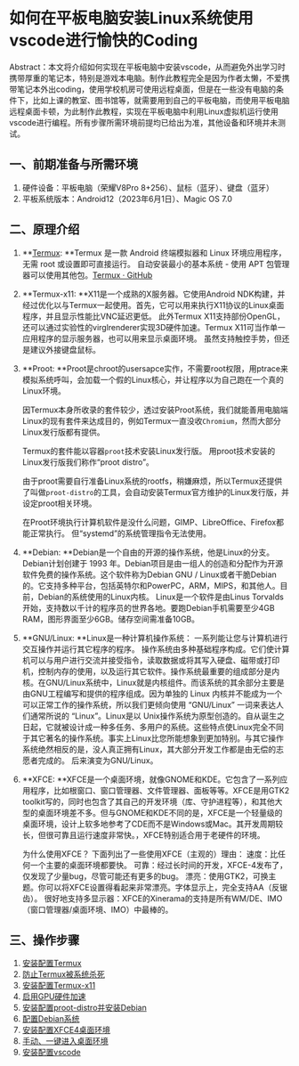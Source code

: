 # 如何在平板电脑安装Linux系统使用vscode进行愉快的Coding

Abstract：本文将介绍如何实现在平板电脑中安装vscode，从而避免外出学习时携带厚重的笔记本，特别是游戏本电脑。制作此教程完全是因为作者太懒，不爱携带笔记本外出coding，使用学校机房可使用远程桌面，但是在一些没有电脑的条件下，比如上课的教室、图书馆等，就需要用到自己的平板电脑，而使用平板电脑远程桌面卡顿，为此制作此教程，实现在平板电脑中利用Linux虚拟机运行使用vscode进行编程。所有步骤所需环境前提均已给出为准，其他设备和环境并未测试。

## 一、前期准备与所需环境

1. 硬件设备：平板电脑（荣耀V8Pro 8+256）、鼠标（蓝牙）、键盘（蓝牙）
2. 平板系统版本：Android12（2023年6月1日）、Magic OS 7.0

## 二、原理介绍

1. **[Termux](https://termux.dev/): **Termux 是一款 Android 终端模拟器和 Linux 环境应用程序，无需 root 或设置即可直接运行。 自动安装最小的基本系统 - 使用 APT 包管理器可以使用其他包。[Termux · GitHub](https://github.com/termux)

2. **Termux-x11: **X11是一个成熟的X服务器。它使用Android NDK构建，并经过优化以与Termux一起使用。首先，它可以用来执行X11协议的Linux桌面程序，并且显示性能比VNC延迟更低。 此外Termux X11支持部份OpenGL，还可以通过实验性的virglrenderer实现3D硬件加速。Termux X11可当作单一应用程序的显示服务器，也可以用来显示桌面环境。 虽然支持触控手势，但还是建议外接键盘鼠标。

3. **Proot: **Proot是chroot的usersapce实作，不需要root权限，用ptrace来模拟系统呼叫，会加载一个假的Linux核心，并让程序以为自己跑在一个真的Linux环境。

   因Termux本身所收录的套件较少，透过安装Proot系统，我们就能善用电脑端Linux的现有套件来达成目的，例如Termux一直没收`Chromium`，然而大部分Linux发行版都有提供。

   Termux的套件能以容器`proot`技术安装Linux发行版。 用proot技术安装的Linux发行版我们称作“proot distro”。

   由于proot需要自行准备Linux系统的rootfs，稍嫌麻烦，所以Termux还提供了叫做`proot-distro`的工具，会自动安装Termux官方维护的Linux发行版，并设定proot相关环境。

   在Proot环境执行计算机软件是没什么问题，GIMP、LibreOffice、Firefox都能正常执行。 但“systemd”的系统管理指令无法使用。


4. **Debian: **Debian是一个自由的开源的操作系统，他是Linux的分支。Debian计划创建于 1993 年。Debian项目是由一组人的创造和分配作为开源软件免费的操作系统。这个软件称为Debian GNU / Linux或者干脆Debian的。它支持多种平台，包括英特尔和PowerPC，ARM，MIPS，和其他人。目前，Debian的系统使用的Linux内核。 Linux是一个软件是由Linus Torvalds开始，支持数以千计的程序员的世界各地。要跑Debian手机需要至少4GB RAM，图形界面至少6GB。储存空间需准备10GB。

5. **GNU/Linux: **Linux是一种计算机操作系统： 一系列能让您与计算机进行交互操作并运行其它程序的程序。 操作系统由多种基础程序构成。它们使计算机可以与用户进行交流并接受指令，读取数据或将其写入硬盘、磁带或打印机，控制内存的使用，以及运行其它软件。操作系统最重要的组成部分是内核。在GNU/Linux系统中，Linux就是内核组件。而该系统的其余部分主要是由GNU工程编写和提供的程序组成。因为单独的 Linux 内核并不能成为一个可以正常工作的操作系统，所以我们更倾向使用 “GNU/Linux” 一词来表达人们通常所说的 “Linux”。Linux是以 Unix操作系统为原型创造的。自从诞生之日起，它就被设计成一种多任务、多用户的系统。这些特点使Linux完全不同于其它著名的操作系统。事实上Linux比您所能想象到更加特别。与其它操作系统绝然相反的是，没人真正拥有Linux，其大部分开发工作都是由无偿的志愿者完成的。 后来演变为GNU/Linux。

6. **XFCE: **XFCE是一个桌面环境，就像GNOME和KDE。它包含了一系列应用程序，比如根窗口、窗口管理器、文件管理器、面板等等。XFCE是用GTK2 toolkit写的，同时也包含了其自己的开发环境（库、守护进程等），和其他大型的桌面环境差不多。但与GNOME和KDE不同的是，XFCE是一个轻量级的桌面环境，设计上软多地参考了CDE而不是Windows或Mac。其开发周期较长，但很可靠且运行速度非常快。，XFCE特别适合用于老硬件的环境。

   为什么使用XFCE？
   下面列出了一些使用XFCE（主观的）理由：
   速度：比任何一个主要的桌面环境都要快。
   可靠：经过长时间的开发，XFCE-4发布了，仅发现了少量bug，尽管可能还有更多的bug。
   漂亮：使用GTK2，可换主题。你可以将XFCE设置得看起来非常漂亮。字体显示上，完全支持AA（反锯齿）。
   很好地支持多显示器：XFCE的Xinerama的支持是所有WM/DE、IMO（窗口管理器/桌面环境、IMO）中最棒的。

## 三、操作步骤

1. [安装配置Termux](1_Termux.md)
2. [防止Termux被系统杀死](2_Phantom_Processes_Killing.md)
3. [安装配置Termux-x11](3_Termux-x11.md)
4. [启用GPU硬件加速](4_GPU_virglrenderer.md)
5. [安装配置proot-distro并安装Debian](5_proot-distro.md)
6. [配置Debian系统](6_Configure_Debian.md)
7. [安装配置XFCE4桌面环境](7_XFCE4.md)
8. [手动、一键进入桌面环境](8_Enter_Desktop.md)
10. [安装配置vscode](9_vscode)